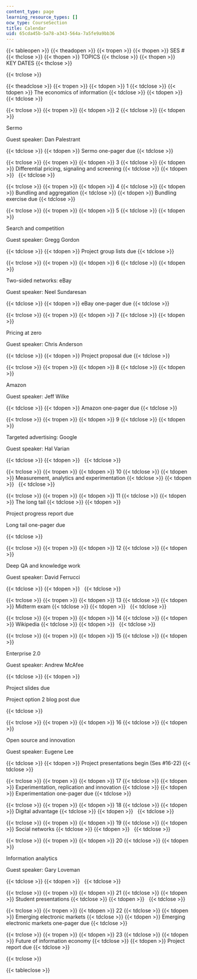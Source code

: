 ```yaml
---
content_type: page
learning_resource_types: []
ocw_type: CourseSection
title: Calendar
uid: 65cda45b-5a78-a343-564a-7a5fe9a9bb36
---
```


{{< tableopen >}}
{{< theadopen >}}
{{< tropen >}}
{{< thopen >}}
SES #
{{< thclose >}}
{{< thopen >}}
TOPICS
{{< thclose >}}
{{< thopen >}}
KEY DATES
{{< thclose >}}

{{< trclose >}}

{{< theadclose >}}
{{< tropen >}}
{{< tdopen >}}
1
{{< tdclose >}}
{{< tdopen >}}
The economics of information
{{< tdclose >}}
{{< tdopen >}}
 
{{< tdclose >}}

{{< trclose >}}
{{< tropen >}}
{{< tdopen >}}
2
{{< tdclose >}}
{{< tdopen >}}


Sermo

Guest speaker: Dan Palestrant


{{< tdclose >}}
{{< tdopen >}}
Sermo one-pager due
{{< tdclose >}}

{{< trclose >}}
{{< tropen >}}
{{< tdopen >}}
3
{{< tdclose >}}
{{< tdopen >}}
Differential pricing, signaling and screening
{{< tdclose >}}
{{< tdopen >}}
 
{{< tdclose >}}

{{< trclose >}}
{{< tropen >}}
{{< tdopen >}}
4
{{< tdclose >}}
{{< tdopen >}}
Bundling and aggregation
{{< tdclose >}}
{{< tdopen >}}
Bundling exercise due
{{< tdclose >}}

{{< trclose >}}
{{< tropen >}}
{{< tdopen >}}
5
{{< tdclose >}}
{{< tdopen >}}


Search and competition

Guest speaker: Gregg Gordon


{{< tdclose >}}
{{< tdopen >}}
Project group lists due
{{< tdclose >}}

{{< trclose >}}
{{< tropen >}}
{{< tdopen >}}
6
{{< tdclose >}}
{{< tdopen >}}


Two-sided networks: eBay

Guest speaker: Neel Sundaresan


{{< tdclose >}}
{{< tdopen >}}
eBay one-pager due
{{< tdclose >}}

{{< trclose >}}
{{< tropen >}}
{{< tdopen >}}
7
{{< tdclose >}}
{{< tdopen >}}


Pricing at zero

Guest speaker: Chris Anderson


{{< tdclose >}}
{{< tdopen >}}
Project proposal due
{{< tdclose >}}

{{< trclose >}}
{{< tropen >}}
{{< tdopen >}}
8
{{< tdclose >}}
{{< tdopen >}}


Amazon

Guest speaker: Jeff Wilke


{{< tdclose >}}
{{< tdopen >}}
Amazon one-pager due
{{< tdclose >}}

{{< trclose >}}
{{< tropen >}}
{{< tdopen >}}
9
{{< tdclose >}}
{{< tdopen >}}


Targeted advertising: Google

Guest speaker: Hal Varian


{{< tdclose >}}
{{< tdopen >}}
 
{{< tdclose >}}

{{< trclose >}}
{{< tropen >}}
{{< tdopen >}}
10
{{< tdclose >}}
{{< tdopen >}}
Measurement, analytics and experimentation
{{< tdclose >}}
{{< tdopen >}}
 
{{< tdclose >}}

{{< trclose >}}
{{< tropen >}}
{{< tdopen >}}
11
{{< tdclose >}}
{{< tdopen >}}
The long tail
{{< tdclose >}}
{{< tdopen >}}


Project progress report due

Long tail one-pager due


{{< tdclose >}}

{{< trclose >}}
{{< tropen >}}
{{< tdopen >}}
12
{{< tdclose >}}
{{< tdopen >}}


Deep QA and knowledge work

Guest speaker: David Ferrucci


{{< tdclose >}}
{{< tdopen >}}
 
{{< tdclose >}}

{{< trclose >}}
{{< tropen >}}
{{< tdopen >}}
13
{{< tdclose >}}
{{< tdopen >}}
Midterm exam
{{< tdclose >}}
{{< tdopen >}}
 
{{< tdclose >}}

{{< trclose >}}
{{< tropen >}}
{{< tdopen >}}
14
{{< tdclose >}}
{{< tdopen >}}
Wikipedia
{{< tdclose >}}
{{< tdopen >}}
 
{{< tdclose >}}

{{< trclose >}}
{{< tropen >}}
{{< tdopen >}}
15
{{< tdclose >}}
{{< tdopen >}}


Enterprise 2.0

Guest speaker: Andrew McAfee


{{< tdclose >}}
{{< tdopen >}}


Project slides due

Project option 2 blog post due


{{< tdclose >}}

{{< trclose >}}
{{< tropen >}}
{{< tdopen >}}
16
{{< tdclose >}}
{{< tdopen >}}


Open source and innovation

Guest speaker: Eugene Lee


{{< tdclose >}}
{{< tdopen >}}
Project presentations begin (Ses #16-22)
{{< tdclose >}}

{{< trclose >}}
{{< tropen >}}
{{< tdopen >}}
17
{{< tdclose >}}
{{< tdopen >}}
Experimentation, replication and innovation
{{< tdclose >}}
{{< tdopen >}}
Experimentation one-pager due
{{< tdclose >}}

{{< trclose >}}
{{< tropen >}}
{{< tdopen >}}
18
{{< tdclose >}}
{{< tdopen >}}
Digital advantage
{{< tdclose >}}
{{< tdopen >}}
 
{{< tdclose >}}

{{< trclose >}}
{{< tropen >}}
{{< tdopen >}}
19
{{< tdclose >}}
{{< tdopen >}}
Social networks
{{< tdclose >}}
{{< tdopen >}}
 
{{< tdclose >}}

{{< trclose >}}
{{< tropen >}}
{{< tdopen >}}
20
{{< tdclose >}}
{{< tdopen >}}


Information analytics

Guest speaker: Gary Loveman


{{< tdclose >}}
{{< tdopen >}}
 
{{< tdclose >}}

{{< trclose >}}
{{< tropen >}}
{{< tdopen >}}
21
{{< tdclose >}}
{{< tdopen >}}
Student presentations
{{< tdclose >}}
{{< tdopen >}}
 
{{< tdclose >}}

{{< trclose >}}
{{< tropen >}}
{{< tdopen >}}
22
{{< tdclose >}}
{{< tdopen >}}
Emerging electronic markets
{{< tdclose >}}
{{< tdopen >}}
Emerging electronic markets one-pager due
{{< tdclose >}}

{{< trclose >}}
{{< tropen >}}
{{< tdopen >}}
23
{{< tdclose >}}
{{< tdopen >}}
Future of information economy
{{< tdclose >}}
{{< tdopen >}}
Project report due
{{< tdclose >}}

{{< trclose >}}

{{< tableclose >}}